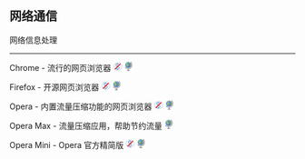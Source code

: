 ## 网络通信

网络信息处理

---

Chrome - 流行的网页浏览器 ![](../assets/free.png) ![](../assets/earth-globe.png)

Firefox - 开源网页浏览器 ![](../assets/free.png) ![](../assets/earth-globe.png)

Opera - 内置流量压缩功能的网页浏览器 ![](../assets/free.png) ![](../assets/earth-globe.png)

Opera Max - 流量压缩应用，帮助节约流量 ![](../assets/earth-globe.png)

Opera Mini - Opera 官方精简版 ![](../assets/free.png) ![](../assets/earth-globe.png)
